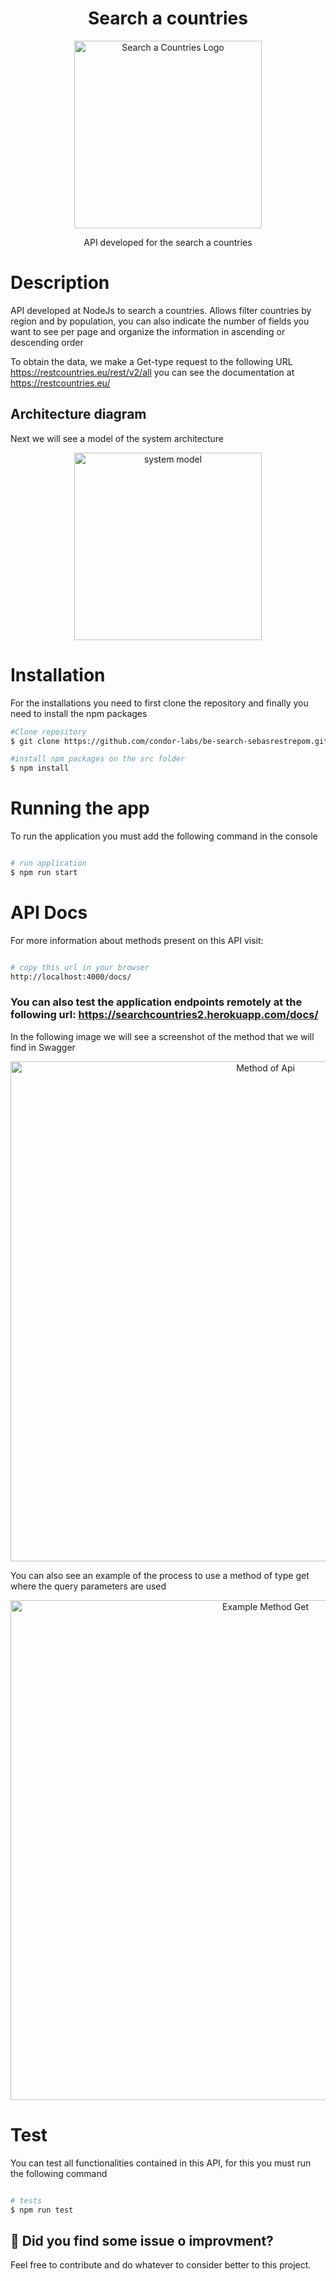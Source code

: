 <h1 align="center">Search a countries</h1>
<p align="center">
  <img src="https://i.ibb.co/PcjR0NB/a201b38.png" width="300" alt="Search a Countries Logo" />
</p>

  <p align="center">API developed for the search a countries</p>

</p>

# Description

API developed at NodeJs to search a countries. Allows filter countries by region and by population, you can also indicate the number of fields you want to see per page and organize the information in ascending or descending order

To obtain the data, we make a Get-type request to the following URL https://restcountries.eu/rest/v2/all  you can see the documentation at https://restcountries.eu/ 

## Architecture diagram

Next we will see a model of the system architecture

<p align="center">
  <img src="https://i.ibb.co/TH4qjgp/diagram.png" width="300" alt="system model" />
</p>

# Installation

For the installations you need to first clone the repository and finally you need to install the npm packages

```bash
#Clone repository
$ git clone https://github.com/condor-labs/be-search-sebasrestrepom.git

#install npm packages on the src folder
$ npm install

```

# Running the app

To run the application you must add the following command in the console

```bash

# run application
$ npm run start

```

# API Docs

For more information about methods present on this API visit:

```bash

# copy this url in your browser
http://localhost:4000/docs/

```
### You can also test the application endpoints remotely at the following url: https://searchcountries2.herokuapp.com/docs/ 

In the following image we will see a screenshot of the method that we will find in Swagger

<p align="center">
  <img src="https://i.ibb.co/r3RKVkx/swagger1.png" width="800"  alt="Method of Api" />
</p>

You can also see an example of the process to use a method of type get where the query parameters are used

<p align="center">
  <img src="https://i.ibb.co/T1xNfXF/swagger2.png" width="800"  alt="Example Method Get" />
</p>

# Test

You can test all functionalities contained in this API, for this you must run the following command

```bash

# tests
$ npm run test

```

## 🐞 Did you find some issue o improvment?

Feel free to contribute and do whatever to consider better to this project.